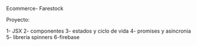 Ecommerce- Farestock

Proyecto:

1- JSX
2- componentes
3- estados y ciclo de vida
4- promises y asincronia
5- libreria spinners
6-firebase
